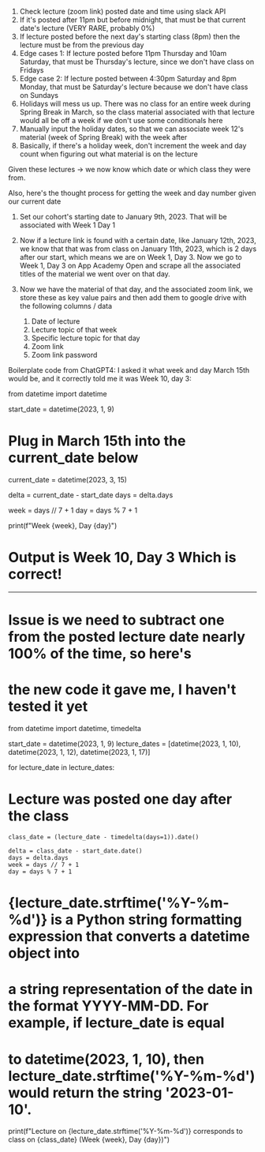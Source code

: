 1. Check lecture (zoom link) posted date and time using slack API
2. If it's posted after 11pm but before midnight, that must be that current date's lecture (VERY RARE, probably 0%)
3. If lecture posted before the next day's starting class (8pm) then the lecture must be from the previous day
4. Edge cases 1: If lecture posted before 11pm Thursday and 10am Saturday, that must be Thursday's lecture, since we don't
have class on Fridays
5. Edge case 2: If lecture posted between 4:30pm Saturday and 8pm Monday, that must be Saturday's lecture because we don't
have class on Sundays
6. Holidays will mess us up.  There was no class for an entire week during Spring Break in March, so the class material
associated with that lecture would all be off a week if we don't use some conditionals here
7. Manually input the holiday dates, so that we can associate week 12's material (week of Spring Break) with the week after
8. Basically, if there's a holiday week, don't increment the week and day count when figuring out what material is on the lecture

Given these lectures -> we now know which date or which class they were from.

Also, here's the thought process for getting the week and day number given our current date

1. Set our cohort's starting date to January 9th, 2023.  That will be associated with Week 1 Day 1
2. Now if a lecture link is found with a certain date, like January 12th, 2023, we know that that was from class 
on January 11th, 2023, which is 2 days after our start, which means we are on Week 1, Day 3.  Now we go to Week 1, Day 3
on App Academy Open and scrape all the associated titles of the material we went over on that day. 
3. Now we have the material of that day, and the associated zoom link, we store these as key value pairs and then
add them to google drive with the following columns / data

   1. Date of lecture
   2. Lecture topic of that week
   3. Specific lecture topic for that day 
   4. Zoom link 
   5. Zoom link password


Boilerplate code from ChatGPT4:
I asked it what week and day March 15th would be, and it correctly told me it was Week 10, day 3:

from datetime import datetime

start_date = datetime(2023, 1, 9)
# Plug in March 15th into the current_date below
current_date = datetime(2023, 3, 15)

delta = current_date - start_date
days = delta.days

week = days // 7 + 1
day = days % 7 + 1

print(f"Week {week}, Day {day}")
# Output is Week 10, Day 3   Which is correct!

-----------------------------------------------------------

# Issue is we need to subtract one from the posted lecture date nearly 100% of the time, so here's 
# the new code it gave me, I haven't tested it yet

from datetime import datetime, timedelta

start_date = datetime(2023, 1, 9)
lecture_dates = [datetime(2023, 1, 10), datetime(2023, 1, 12), datetime(2023, 1, 17)]

for lecture_date in lecture_dates:

# Lecture was posted one day after the class
    class_date = (lecture_date - timedelta(days=1)).date()

    delta = class_date - start_date.date()
    days = delta.days
    week = days // 7 + 1
    day = days % 7 + 1

# {lecture_date.strftime('%Y-%m-%d')} is a Python string formatting expression that converts a datetime object into 
# a string representation of the date in the format YYYY-MM-DD. For example, if lecture_date is equal 
# to datetime(2023, 1, 10), then lecture_date.strftime('%Y-%m-%d') would return the string '2023-01-10'.
    
print(f"Lecture on {lecture_date.strftime('%Y-%m-%d')} corresponds to class on {class_date} (Week {week}, Day {day})")



